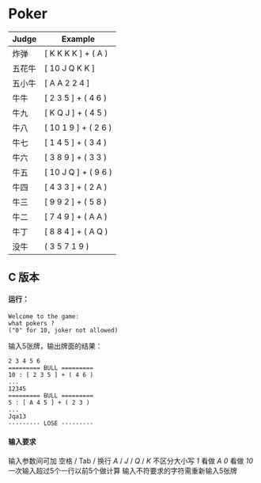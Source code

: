 # Poker

Judge | Example
--- | ---
炸弹 | [ K K K K ] + ( A )
五花牛 | [ 10 J Q K K ]
五小牛 | [ A A 2 2 4 ]
牛牛 | [ 2 3 5 ] + ( 4 6 )
牛九 | [ K Q J ] + ( 4 5 )
牛八 | [ 10 1 9 ] + ( 2 6 )
牛七 | [ 1 4 5 ] + ( 3 4 )
牛六 | [ 3 8 9 ] + ( 3 3 )
牛五 | [ 10 J Q ] + ( 9 6 )
牛四 | [ 4 3 3 ] + ( 2 A )
牛三 | [ 9 9 2 ] + ( 5 8 )
牛二 | [ 7 4 9 ] + ( A A )
牛丁 | [ 8 8 4 ] + ( A Q )
没牛 | ( 3 5 7 1 9 )

## C 版本
#### 运行：
```
Welcome to the game:
what pokers ?
("0" for 10, joker not allowed)
```
输入5张牌，输出牌面的结果：
```
2 3 4 5 6
========= BULL =========
10 : [ 2 3 5 ] + ( 4 6 )
...
12345
========= BULL =========
5 : [ A 4 5 ] + ( 2 3 )
...
Jqa13
--------- LOSE ---------
```
#### 输入要求
输入参数间可加 空格 / Tab / 换行
*A* / *J* / *Q* / *K* 不区分大小写
*1* 看做 *A*
*0* 看做 *10*
一次输入超过5个一行以前5个做计算
输入不符要求的字符需重新输入5张牌